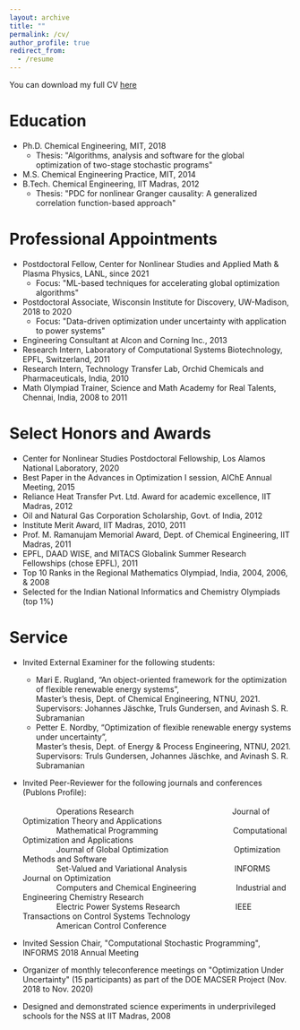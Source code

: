 ```yaml
---
layout: archive
title: ""
permalink: /cv/
author_profile: true
redirect_from:
  - /resume
---
```


You can download my full CV <a href = "https://rohitkannan.github.io/files/RohitKannan_CV.pdf" target="_blank">here</a>

Education
======
* Ph.D. Chemical Engineering, MIT, 2018
  * Thesis: "<a href = "https://dspace.mit.edu/handle/1721.1/117326" target="_blank" style="text-decoration:none">Algorithms, analysis and software for the global optimization of two-stage stochastic programs</a>"
* M.S. Chemical Engineering Practice, MIT, 2014
* B.Tech. Chemical Engineering, IIT Madras, 2012
  * Thesis: "PDC for nonlinear Granger causality: A generalized correlation function-based approach"

Professional Appointments
======
* Postdoctoral Fellow, Center for Nonlinear Studies and Applied Math & Plasma Physics, LANL, since 2021
  * Focus: "ML-based techniques for accelerating global optimization algorithms"
* Postdoctoral Associate, Wisconsin Institute for Discovery, UW-Madison, 2018 to 2020
  * Focus: "Data-driven optimization under uncertainty with application to power systems"
* Engineering Consultant at Alcon and Corning Inc., 2013
* Research Intern, Laboratory of Computational Systems Biotechnology, EPFL, Switzerland, 2011
* Research Intern, Technology Transfer Lab, Orchid Chemicals and Pharmaceuticals, India, 2010
* Math Olympiad Trainer, Science and Math Academy for Real Talents, Chennai, India, 2008 to 2011

Select Honors and Awards
======
* <a href = "https://cnls.lanl.gov/External/" target="_blank" style="text-decoration:none">Center for Nonlinear Studies</a> Postdoctoral Fellowship, Los Alamos National Laboratory, 2020
* Best Paper in the Advances in Optimization I session, AIChE Annual Meeting, 2015
* Reliance Heat Transfer Pvt. Ltd. Award for academic excellence, IIT Madras, 2012
* Oil and Natural Gas Corporation Scholarship, Govt. of India, 2012
* Institute Merit Award, IIT Madras, 2010, 2011
* Prof. M. Ramanujam Memorial Award, Dept. of Chemical Engineering, IIT Madras, 2011
* EPFL, <a href = "https://www2.daad.de/deutschland/stipendium/datenbank/en/21148-scholarship-database/?daad=1&detail=50015295&origin=4&page=1&q=wise&status=1&subjectGrps" target="_blank" style="text-decoration:none">DAAD WISE</a>, and <a href = "https://www.mitacs.ca/en/programs/globalink" target="_blank" style="text-decoration:none">MITACS Globalink</a> Summer Research Fellowships (chose EPFL), 2011
* Top 10 Ranks in the Regional Mathematics Olympiad, India, 2004, 2006, & 2008
* Selected for the Indian National Informatics and Chemistry Olympiads (top 1%)

Service
======
* Invited External Examiner for the following students:
  * Mari E. Rugland, “An object-oriented framework for the optimization of flexible renewable energy systems”, </br> Master’s thesis, Dept. of Chemical Engineering, NTNU, 2021.  <br/> Supervisors: Johannes Jäschke, Truls Gundersen, and Avinash S. R. Subramanian
  * Petter E. Nordby, “Optimization of flexible renewable energy systems under uncertainty”, </br> Master’s thesis, Dept. of Energy & Process Engineering, NTNU, 2021. <br/> Supervisors: Truls Gundersen, Johannes Jäschke, and Avinash S. R. Subramanian

* Invited Peer-Reviewer for the following journals and conferences (<a href = "https://publons.com/researcher/4637031/rohit-kannan/" target="_blank" style="text-decoration:none">Publons Profile</a>): <br/><br/>
&emsp;&emsp;&emsp;&emsp; Operations Research    &emsp;&emsp;&emsp;&emsp;&emsp;&emsp;&emsp;&emsp;&emsp;&emsp;&emsp;&emsp;      Journal of Optimization Theory and Applications <br/>
&emsp;&emsp;&emsp;&emsp; Mathematical Programming    &emsp;&emsp;&emsp;&emsp;&emsp;&emsp;&emsp;&emsp;&emsp;      Computational Optimization and Applications <br/>
&emsp;&emsp;&emsp;&emsp; Journal of Global Optimization    &emsp;&emsp;&emsp;&emsp;&emsp;&emsp;&emsp;&ensp;&nbsp;     Optimization Methods and Software <br/>
&emsp;&emsp;&emsp;&emsp; Set-Valued and Variational Analysis    &emsp;&emsp;&emsp;&emsp;&emsp;&ensp;     INFORMS Journal on Optimization <br/>
&emsp;&emsp;&emsp;&emsp; Computers and Chemical Engineering    &emsp;&emsp;&emsp;&emsp;&ensp;     Industrial and Engineering Chemistry Research <br/>
&emsp;&emsp;&emsp;&emsp; Electric Power Systems Research    &emsp;&emsp;&emsp;&emsp;&emsp;&emsp;&ensp;     IEEE Transactions on Control Systems Technology <br/>
&emsp;&emsp;&emsp;&emsp; American Control Conference

* Invited Session Chair, "Computational Stochastic Programming", INFORMS 2018 Annual Meeting

* Organizer of monthly teleconference meetings on "Optimization Under Uncertainty" (15 participants) as part of the <a href = "https://www.mcs.anl.gov/MACSER/" target="_blank" style="text-decoration:none">DOE MACSER Project</a> (Nov. 2018 to Nov. 2020)

* Designed and demonstrated science experiments in underprivileged schools for the NSS at IIT Madras, 2008 




